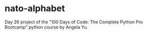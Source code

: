 # nato-alphabet
Day 26 project of the "100 Days of Code: The Complete Python Pro Bootcamp" python course by Angela Yu.
